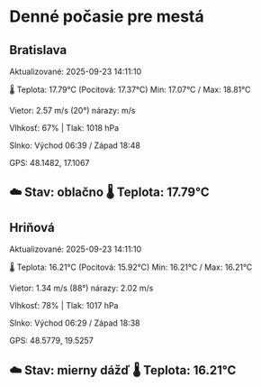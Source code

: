 ﻿# Denné počasie pre mestá

## Bratislava
Aktualizované: 2025-09-23 14:11:10

🌡️ Teplota: 17.79°C 
(Pocitová: 17.37°C)
Min: 17.07°C / Max: 18.81°C

Vietor: 2.57 m/s    (20°) 
nárazy:  m/s

Vlhkosť: 67% | Tlak: 1018 hPa

Slnko: Východ 06:39 / Západ 18:48

GPS: 48.1482, 17.1067

☁️ Stav: oblačno        🌡️ Teplota: 17.79°C
---

## Hriňová
Aktualizované: 2025-09-23 14:11:10

🌡️ Teplota: 16.21°C 
(Pocitová: 15.92°C)
Min: 16.21°C / Max: 16.21°C

Vietor: 1.34 m/s (88°)
nárazy: 2.02 m/s

Vlhkosť: 78% | Tlak: 1017 hPa

Slnko: Východ 06:29 / Západ 18:38

GPS: 48.5779, 19.5257

☁️ Stav: mierny dážď        🌡️ Teplota: 16.21°C
---
